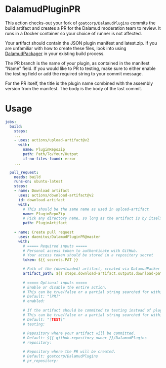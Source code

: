 # DalamudPluginPR

This action checks-out your fork of `goatcorp/DalamudPlugins` commits the build artifact and creates a PR for the Dalamud moderation team to review. It runs in a Docker container so your choice of runner is not affected.

Your artifact should contain the JSON plugin manifest and latest.zip. If you are unfamiliar with how to create these files, look into using [DalamudPackager](https://github.com/goatcorp/DalamudPackager) in your existing build process.

The PR branch is the name of your plugin, as contained in the manifest "Name" field. If you would like to PR to testing, make sure to either enable the testing field or add the required string to your commit message. 

For the PR itself, the title is the plugin name combined with the assembly version from the manifest. The body is the body of the last commit.

# Usage
```yaml
jobs:
  build:
    steps:
    ...
    - uses: actions/upload-artifact@v2
      with:
        name: PluginRepoZip
        path: Path/To/Your/Output
        if-no-files-found: error
    ...

  pull_request:
    needs: build
    runs-on: ubuntu-latest
    steps:
    - name: Download artifact
      uses: actions/download-artifact@v2
      id: download-artifact
      with:
        # This should be the same name as used in upload-artifact        
        name: PluginRepoZip
        # Pick any directory name, so long as the artifact is by itself         
        path: PluginArtifact  
    
    - name: Create pull request
      uses: daemitus/DalamudPluginPR@master
      with: 
        # ===== Required inputs =====
        # Personal access token to authenticate with GitHub.
        # Your access token should be stored in a repository secret
        token: ${{ secrets.PAT }}

        # Path of the (downloaded) artifact, created via DalamudPacker or manually.
        artifact_path: ${{ steps.download-artifact.outputs.download-path }}
        
        # ===== Optional inputs =====
        # Enable or disable the entire action. 
        # This can be true/false or a partial string searched for within the commit message.
        # Default: "[PR]"
        # enabled: 
        
        # If the artifact should be commited to testing instead of plugins. 
        # This can be true/false or a partial string searched for within the commit message.
        # Default: "[TEST]"
        # testing:
        
        # Repository where your artifact will be committed.
        # Default: ${{ github.repository_owner }}/DalamudPlugins
        # repository:

        # Repository where the PR will be created.
        # Default: goatcorp/DalamudPlugins
        # pr_repository:
```
